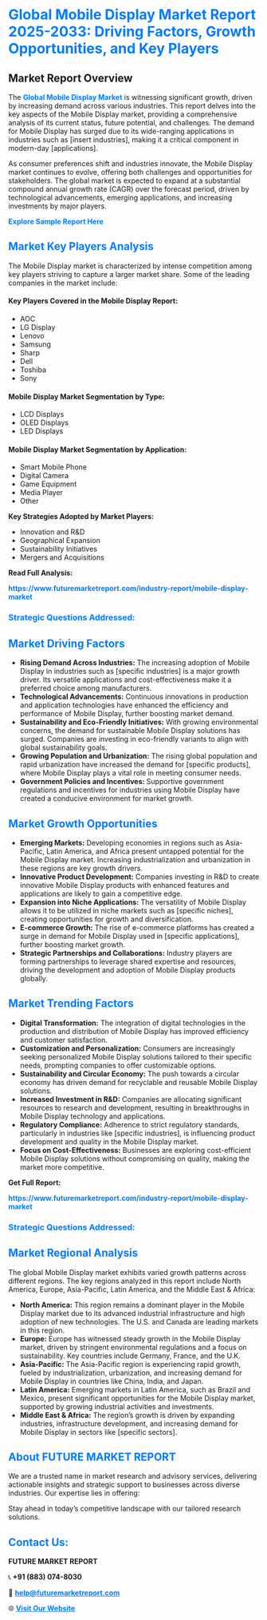 <h1 style="color: #007BFF;">Global Mobile Display Market Report 2025-2033: Driving Factors, Growth Opportunities, and Key Players</h1>

<section id="overview">
<h2>Market Report Overview</h2>
<p>The <a href="https://www.futuremarketreport.com/industry-report/mobile-display-market" style="color: #007BFF; text-decoration: none;"><strong>Global Mobile Display Market</strong></a> is witnessing significant growth, driven by increasing demand across various industries. This report delves into the key aspects of the Mobile Display market, providing a comprehensive analysis of its current status, future potential, and challenges. The demand for Mobile Display has surged due to its wide-ranging applications in industries such as [insert industries], making it a critical component in modern-day [applications].</p>
<p>As consumer preferences shift and industries innovate, the Mobile Display market continues to evolve, offering both challenges and opportunities for stakeholders. The global market is expected to expand at a substantial compound annual growth rate (CAGR) over the forecast period, driven by technological advancements, emerging applications, and increasing investments by major players.</p>
</section>

<section id="overview">
<p><a href="https://www.futuremarketreport.com/request-sample/reportId=82294" style="color: #007BFF; text-decoration: none;"><strong>Explore Sample Report Here</strong></a></p>
</section>

<section id="key-players">
<h2 style="color: #007BFF;">Market Key Players Analysis</h2>
<p>The Mobile Display market is characterized by intense competition among key players striving to capture a larger market share. Some of the leading companies in the market include:</p>
<h4>Key Players Covered in the Mobile Display Report:</h4>
<ul><li>AOC</li><li>LG Display</li><li>Lenovo</li><li>Samsung</li><li>Sharp</li><li>Dell</li><li>Toshiba</li><li>Sony</li></ul>
<h4>Mobile Display Market Segmentation by Type:</h4>
<ul><li>LCD Displays</li><li>OLED Displays</li><li>LED Displays</li></ul>

<h4>Mobile Display Market Segmentation by Application:</h4>
<ul><li>Smart Mobile Phone</li><li>Digital Camera</li><li>Game Equipment</li><li>Media Player</li><li>Other</li></ul>
<p><strong>Key Strategies Adopted by Market Players:</strong></p>
<ul>
<li>Innovation and R&D</li>
<li>Geographical Expansion</li>
<li>Sustainability Initiatives</li>
<li>Mergers and Acquisitions</li>
</ul>
</section>

<section>
<p><strong>Read Full Analysis: </strong></p><a href="https://www.futuremarketreport.com/industry-report/mobile-display-market" style="color: #007BFF; text-decoration: none;"><strong>https://www.futuremarketreport.com/industry-report/mobile-display-market</strong></a>
<h3 style="color: #007BFF;">Strategic Questions Addressed:</h3>
</section>

<section id="driving-factors">
<h2 style="color: #007BFF;">Market Driving Factors</h2>
<ul>
<li><strong>Rising Demand Across Industries:</strong> The increasing adoption of Mobile Display in industries such as [specific industries] is a major growth driver. Its versatile applications and cost-effectiveness make it a preferred choice among manufacturers.</li>
<li><strong>Technological Advancements:</strong> Continuous innovations in production and application technologies have enhanced the efficiency and performance of Mobile Display, further boosting market demand.</li>
<li><strong>Sustainability and Eco-Friendly Initiatives:</strong> With growing environmental concerns, the demand for sustainable Mobile Display solutions has surged. Companies are investing in eco-friendly variants to align with global sustainability goals.</li>
<li><strong>Growing Population and Urbanization:</strong> The rising global population and rapid urbanization have increased the demand for [specific products], where Mobile Display plays a vital role in meeting consumer needs.</li>
<li><strong>Government Policies and Incentives:</strong> Supportive government regulations and incentives for industries using Mobile Display have created a conducive environment for market growth.</li>
</ul>
</section>

<section id="growth-opportunities">
<h2 style="color: #007BFF;">Market Growth Opportunities</h2>
<ul>
<li><strong>Emerging Markets:</strong> Developing economies in regions such as Asia-Pacific, Latin America, and Africa present untapped potential for the Mobile Display market. Increasing industrialization and urbanization in these regions are key growth drivers.</li>
<li><strong>Innovative Product Development:</strong> Companies investing in R&D to create innovative Mobile Display products with enhanced features and applications are likely to gain a competitive edge.</li>
<li><strong>Expansion into Niche Applications:</strong> The versatility of Mobile Display allows it to be utilized in niche markets such as [specific niches], creating opportunities for growth and diversification.</li>
<li><strong>E-commerce Growth:</strong> The rise of e-commerce platforms has created a surge in demand for Mobile Display used in [specific applications], further boosting market growth.</li>
<li><strong>Strategic Partnerships and Collaborations:</strong> Industry players are forming partnerships to leverage shared expertise and resources, driving the development and adoption of Mobile Display products globally.</li>
</ul>
</section>

<section id="trending-factors">
<h2 style="color: #007BFF;">Market Trending Factors</h2>
<ul>
<li><strong>Digital Transformation:</strong> The integration of digital technologies in the production and distribution of Mobile Display has improved efficiency and customer satisfaction.</li>
<li><strong>Customization and Personalization:</strong> Consumers are increasingly seeking personalized Mobile Display solutions tailored to their specific needs, prompting companies to offer customizable options.</li>
<li><strong>Sustainability and Circular Economy:</strong> The push towards a circular economy has driven demand for recyclable and reusable Mobile Display solutions.</li>
<li><strong>Increased Investment in R&D:</strong> Companies are allocating significant resources to research and development, resulting in breakthroughs in Mobile Display technology and applications.</li>
<li><strong>Regulatory Compliance:</strong> Adherence to strict regulatory standards, particularly in industries like [specific industries], is influencing product development and quality in the Mobile Display market.</li>
<li><strong>Focus on Cost-Effectiveness:</strong> Businesses are exploring cost-efficient Mobile Display solutions without compromising on quality, making the market more competitive.</li>
</ul>
</section>

<section>
<p><strong>Get Full Report: </strong></p><a href="https://www.futuremarketreport.com/industry-report/mobile-display-market" style="color: #007BFF; text-decoration: none;"><strong>https://www.futuremarketreport.com/industry-report/mobile-display-market</strong></a>
<h3 style="color: #007BFF;">Strategic Questions Addressed:</h3>
</section>


<section id="regional-analysis">
<h2 style="color: #007BFF;">Market Regional Analysis</h2>
<p>The global Mobile Display market exhibits varied growth patterns across different regions. The key regions analyzed in this report include North America, Europe, Asia-Pacific, Latin America, and the Middle East & Africa:</p>
<ul>
<li><strong>North America:</strong> This region remains a dominant player in the Mobile Display market due to its advanced industrial infrastructure and high adoption of new technologies. The U.S. and Canada are leading markets in this region.</li>
<li><strong>Europe:</strong> Europe has witnessed steady growth in the Mobile Display market, driven by stringent environmental regulations and a focus on sustainability. Key countries include Germany, France, and the U.K.</li>
<li><strong>Asia-Pacific:</strong> The Asia-Pacific region is experiencing rapid growth, fueled by industrialization, urbanization, and increasing demand for Mobile Display in countries like China, India, and Japan.</li>
<li><strong>Latin America:</strong> Emerging markets in Latin America, such as Brazil and Mexico, present significant opportunities for the Mobile Display market, supported by growing industrial activities and investments.</li>
<li><strong>Middle East & Africa:</strong> The region’s growth is driven by expanding industries, infrastructure development, and increasing demand for Mobile Display in sectors like [specific sectors].</li>
</ul>
</section>

<footer>
<h2 style="color: #007BFF;">About FUTURE MARKET REPORT</h2>
<p>We are a trusted name in market research and advisory services, delivering actionable insights and strategic support to businesses across diverse industries. Our expertise lies in offering:</p>

<p>Stay ahead in today’s competitive landscape with our tailored research solutions.</p>

<h2 style="color: #007BFF;">Contact Us:</h2>
<p><strong>FUTURE MARKET REPORT</strong></p>
<p>📞 <strong>+91 (883) 074-8030</strong></p>
<p>📧 <strong><a href="mailto:help@futuremarketreport.com" style="color: #007BFF;">help@futuremarketreport.com</a></strong></p>
<p>🌐 <strong><a href="https://www.futuremarketreport.com/" style="color: #007BFF;">Visit Our Website</a></strong></p>
</footer>